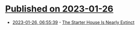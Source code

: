 # [Published on 2023-01-26](index.md)

* [2023-01-26, 06:55:39](https://news.ycombinator.com/item?id=34528505) - [The Starter House Is Nearly Extinct](https://www.strongtowns.org/journal/2022/9/8/the-starter-house-is-nearly-extinct)
